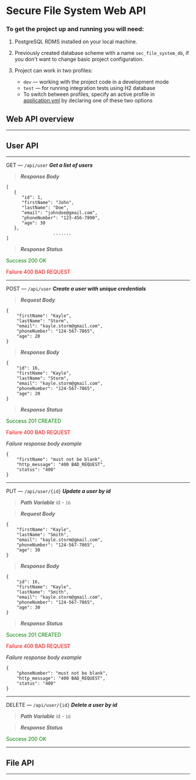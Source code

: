 # Secure File System Web API

### To get the project up and running you will need:

1) PostgreSQL RDMS installed on your local machine.
2) Previously created database scheme with a name `sec_file_system_db`, if you don't want to change basic project configuration.
3) Project can work in two profiles:

   - `dev` — working with the project code in a development mode
   - `test` — for running integration tests using H2 database
   - To switch between profiles, specify an active profile in [application.yml](src/main/resources/application.yml) by declaring one of these two options

## Web API overview
<hr/>

## User API
<hr/>

GET — `/api/user` **_Get a list of users_**
> **_Response Body_**

```
[
   {
      "id": 1,
      "firstName": "John",
      "lastName": "Doe",
      "email": "johndoe@gmail.com",
      "phoneNumber": "123-456-7890",
      "age": 30
   },
                  .......
]
```
> **_Response Status_**

<p style="color:green;">Success 200 OK</p>
<p style="color:red;">Failure 400 BAD REQUEST</p>
<hr/>

POST — `/api/user` **_Create a user with unique credentials_**
> **_Request Body_**

```
{
    "firstName": "Kayle",
    "lastName": "Storm",
    "email": "kayle.storm@gmail.com",
    "phoneNumber": "124-567-7865",
    "age": 20
}
```
> **_Response Body_**

```
{
    "id": 16,
    "firstName": "Kayle",
    "lastName": "Storm",
    "email": "kayle.storm@gmail.com",
    "phoneNumber": "124-567-7865",
    "age": 20
}
```
> **_Response Status_**

<p style="color:green;">Success 201 CREATED</p>
<p style="color:red;">Failure 400 BAD REQUEST</p>

*Failure response body example*

```
{
    "firstName": "must not be blank",
    "http_message": "400 BAD_REQUEST",
    "status": "400"
}
```
<hr/>

PUT — `/api/user/{id}` **_Update a user by id_**
> **_Path Variable_** id - `16`

> **_Request Body_**

```
{
    "firstName": "Kayle",
    "lastName": "Smith",
    "email": "kayle.storm@gmail.com",
    "phoneNumber": "124-567-7865",
    "age": 30
}
```
> **_Response Body_**

```
{
    "id": 16,
    "firstName": "Kayle",
    "lastName": "Smith",
    "email": "kayle.storm@gmail.com",
    "phoneNumber": "124-567-7865",
    "age": 30
}
```
> **_Response Status_**

<p style="color:green;">Success 201 CREATED</p>
<p style="color:red;">Failure 400 BAD REQUEST</p>

*Failure response body example*

```
{
    "phoneNumber": "must not be blank",
    "http_message": "400 BAD_REQUEST",
    "status": "400"
}
```
<hr/>

DELETE — `/api/user/{id}` **_Delete a user by id_**
> **_Path Variable_** id - `16`

> **_Response Status_**
<p style="color:green;">Success 200 OK</p>
<hr/>

## File API
<hr/>
